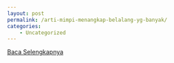 ```yaml
---
layout: post
permalink: /arti-mimpi-menangkap-belalang-yg-banyak/
categories:
    - Uncategorized
---
```


[Baca Selengkapnya](/07)